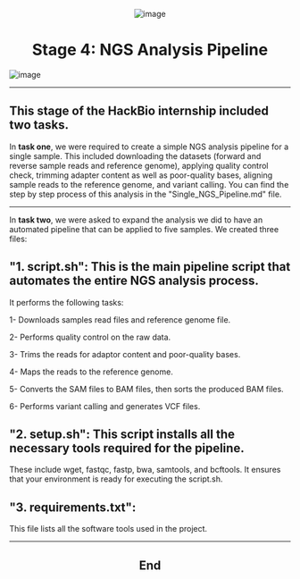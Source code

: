 <div align="center">
  
![image](https://github.com/user-attachments/assets/e55501e8-1448-47df-99a7-19cd510cbd01)
</div>

<div align="center"> 
  
# **Stage 4: NGS Analysis Pipeline**
</div>

![image](https://github.com/user-attachments/assets/ad348f80-7067-4d6e-bc2b-2e973cc4f692)

---

## This stage of the HackBio internship included two tasks. 

In **task one**, we were required to create a simple NGS analysis pipeline for a single sample.
This included downloading the datasets (forward and reverse sample reads and reference genome), applying quality control check, trimming adapter content as well as poor-quality bases, aligning sample reads to the reference genome, and variant calling. 
You can find the step by step process of this analysis in the "Single_NGS_Pipeline.md" file.

---

In **task two**, we were asked to expand the analysis we did to have an automated pipeline that can be applied to five samples.
We created three files:

## **"1. script.sh"**: This is the main pipeline script that automates the entire NGS analysis process.

It performs the following tasks:

1- Downloads samples read files and reference genome file.

2- Performs quality control on the raw data.

3- Trims the reads for adaptor content and poor-quality bases.

4- Maps the reads to the reference genome.

5- Converts the SAM files to BAM files, then sorts the produced BAM files.

6- Performs variant calling and generates VCF files.

## **"2. setup.sh"**: This script installs all the necessary tools required for the pipeline.
These include wget, fastqc, fastp, bwa, samtools, and bcftools. It ensures that your environment is ready for executing the script.sh.

## **"3. requirements.txt"**: 
This file lists all the software tools used in the project.

---

<div align="center">
  
## **End**
</div>
